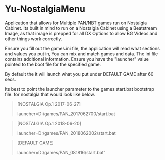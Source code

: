 # Yu-NostalgiaMenu
Application that allows for Multiple PAN/NBT games run on Nostalgia Cabinet.
Its built in mind to run on a Nostalgia Cabinet using a Beatstream Image, as that image is prepped for all DX Options to allow BG Videos and other things work correctly. 

Ensure you fill out the games.ini file, the application will read what sections and values you put in, You can mix and match games and data. The ini file contains additional information. Ensure you have the "launcher" value pointed to the boot file for the specified game.

By default the it will launch what you put under DEFAULT GAME after 60 secs.

Its best to point the launcher parameter to the games start.bat bootstrap file.
for nostalgia that would look like below.

> [NOSTALGIA Op.1 2017-06-27]
> 
> launcher=D:/games/PAN_2017062700/start.bat
    
    
> [NOSTALGIA Op.1 2018-06-20]
> 
> launcher=D:/games/PAN_2018062002/start.bat
    
    
> [DEFAULT GAME]
> 
> launcher=D:/games/PAN_081816/start.bat"

